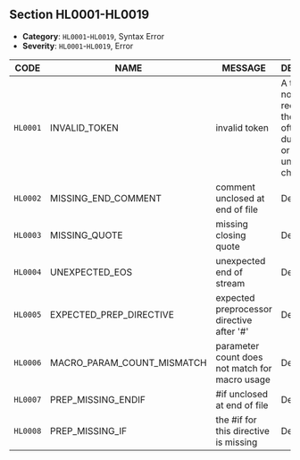 ## Section HL0001-HL0019

- **Category**: `HL0001`-`HL0019`, Syntax Error
- **Severity**: `HL0001`-`HL0019`, Error

| CODE     | NAME                       | MESSAGE                                        | DESCRIPTION                                                                                            |
| -------- | -------------------------- | ---------------------------------------------- | ------------------------------------------------------------------------------------------------------ |
| `HL0001` | INVALID_TOKEN              | invalid token                                  | A token that is not recognized by the lexer. This often occurs due to a typo or unsupported character. |
| `HL0002` | MISSING_END_COMMENT        | comment unclosed at end of file                | Desc                                                                                                   |
| `HL0003` | MISSING_QUOTE              | missing closing quote                          | Desc                                                                                                   |
| `HL0004` | UNEXPECTED_EOS             | unexpected end of stream                       | Desc                                                                                                   |
| `HL0005` | EXPECTED_PREP_DIRECTIVE    | expected preprocessor directive after '#'      | Desc                                                                                                   |
| `HL0006` | MACRO_PARAM_COUNT_MISMATCH | parameter count does not match for macro usage | Desc                                                                                                   |
| `HL0007` | PREP_MISSING_ENDIF         | #if unclosed at end of file                    | Desc                                                                                                   |
| `HL0008` | PREP_MISSING_IF            | the #if for this directive is missing          | Desc                                                                                                   |
